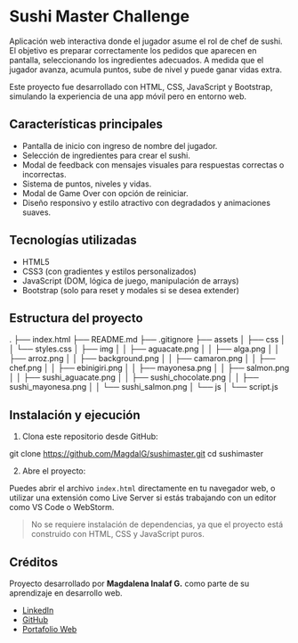 # Sushi Master Challenge

Aplicación web interactiva donde el jugador asume el rol de chef de sushi. El objetivo es preparar correctamente los pedidos que aparecen en pantalla, seleccionando los ingredientes adecuados. A medida que el jugador avanza, acumula puntos, sube de nivel y puede ganar vidas extra.

Este proyecto fue desarrollado con HTML, CSS, JavaScript y Bootstrap, simulando la experiencia de una app móvil pero en entorno web.

## Características principales

- Pantalla de inicio con ingreso de nombre del jugador.
- Selección de ingredientes para crear el sushi.
- Modal de feedback con mensajes visuales para respuestas correctas o incorrectas.
- Sistema de puntos, niveles y vidas.
- Modal de Game Over con opción de reiniciar.
- Diseño responsivo y estilo atractivo con degradados y animaciones suaves.

## Tecnologías utilizadas

- HTML5
- CSS3 (con gradientes y estilos personalizados)
- JavaScript (DOM, lógica de juego, manipulación de arrays)
- Bootstrap (solo para reset y modales si se desea extender)

##  Estructura del proyecto

.
├── index.html
├── README.md
├── .gitignore
├── assets
│   ├── css
│   │   └── styles.css
│   ├── img
│   │   ├── aguacate.png
│   │   ├── alga.png
│   │   ├── arroz.png
│   │   ├── background.png
│   │   ├── camaron.png
│   │   ├── chef.png
│   │   ├── ebinigiri.png
│   │   ├── mayonesa.png
│   │   ├── salmon.png
│   │   ├── sushi_aguacate.png
│   │   ├── sushi_chocolate.png
│   │   ├── sushi_mayonesa.png
│   │   └── sushi_salmon.png
│   └── js
│       └── script.js

## Instalación y ejecución

1. Clona este repositorio desde GitHub:

git clone https://github.com/MagdaIG/sushimaster.git
cd sushimaster

2. Abre el proyecto:

Puedes abrir el archivo `index.html` directamente en tu navegador web, o utilizar una extensión como Live Server si estás trabajando con un editor como VS Code o WebStorm.

> No se requiere instalación de dependencias, ya que el proyecto está construido con HTML, CSS y JavaScript puros.

##  Créditos

Proyecto desarrollado por **Magdalena Inalaf G.** como parte de su aprendizaje en desarrollo web.

- [LinkedIn](https://www.linkedin.com/in/minalaf/)
- [GitHub](https://github.com/MagdaIG)
- [Portafolio Web](https://inalaf.ca/)

